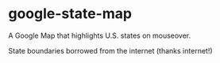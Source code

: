 google-state-map
================
A Google Map that highlights U.S. states on mouseover.

State boundaries borrowed from the internet (thanks internet!)